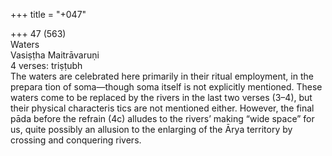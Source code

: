 +++
title = "+047"

+++
47 (563)  
Waters  
Vasiṣṭha Maitrāvaruṇi  
4 verses: triṣṭubh  
The waters are celebrated here primarily in their ritual employment, in the prepara tion of soma—though soma itself is not explicitly mentioned. These waters come to  be replaced by the rivers in the last two verses (3–4), but their physical characteris tics are not mentioned either. However, the final pāda before the refrain (4c) alludes  to the rivers’ making “wide space” for us, quite possibly an allusion to the enlarging  of the Ārya territory by crossing and conquering rivers.  